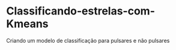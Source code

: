 # Classificando-estrelas-com-Kmeans
Criando um modelo de classificação para pulsares e não pulsares
